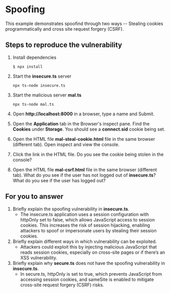 # Spoofing

This example demonstrates spoofind through two ways -- Stealing cookies programmatically and cross site request forgery (CSRF).

## Steps to reproduce the vulnerability

1. Install dependencies

    `$ npx install`

2. Start the **insecure.ts** server

    `npx ts-node insecure.ts`

3. Start the malicious server **mal.ts**

    `npx ts-node mal.ts`

4. Open __http://localhost:8000__ in a browser, type a name and Submit.

5. Open the __Application__ tab in the Browser's inspect pane. Find the __Cookies__ under __Storage__. You should see a __connect.sid__ cookie being set.

6. Open the HTML file __mal-steal-cookie.html__ file in the same browser (different tab). Open inspect and view the console.

7. Click the link in the HTML file. Do you see the cookie being stolen in the console?

8. Open the HTML file __mal-csrf.html__ file in the same browser (different tab). What do you see if the user has not logged out of **insecure.ts**? What do you see if the user has logged out? 


## For you to answer

1. Briefly explain the spoofing vulnerability in **insecure.ts**.
    - The insecure.ts application uses a session configuration with httpOnly set to false, which allows JavaScript access to session cookies. This increases the risk of session hijacking, enabling attackers to spoof or impersonate users by stealing their session cookies.
2. Briefly explain different ways in which vulnerability can be exploited.
    - Attackers could exploit this by injecting malicious JavaScript that reads session cookies, especially on cross-site pages or if there’s an XSS vulnerability. 
3. Briefly explain why **secure.ts** does not have the spoofing vulnerability in **insecure.ts**.
    - In secure.ts, httpOnly is set to true, which prevents JavaScript from accessing session cookies, and sameSite is enabled to mitigate cross-site request forgery (CSRF) risks. 